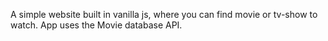 A simple website built in vanilla js, where you can find movie or tv-show to watch. App uses the Movie database API.

